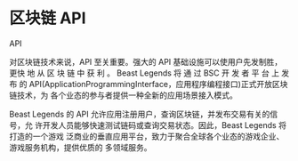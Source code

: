 # 区块链 API

API

对区块链技术来说，API 至关重要。强大的 API 基础设施可以使用户先发制胜，更快 地 从 区 块 链 中 获 利 。 Beast Legends 将 通 过 BSC 开 发 者 平 台 上 发 布 的 API(ApplicationProgrammingInterface，应用程序编程接口)正式开放区块链技术，为 各个业态的参与者提供一种全新的应用场景接入模式。&#x20;

Beast Legends 的 API 允许应用注册用户，查询区块链，并发布交易有关的信号，允 许开发人员能够快速测试链码或查询交易状态。因此，Beast Legends 将打造的一个游戏 泛商业的垂直应用平台，致力于聚合全球各个业态的游戏企业、游戏服务机构，提供优质的 多领域服务。
